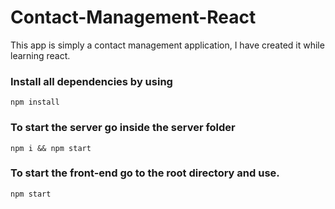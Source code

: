 # Contact-Management-React
This app is simply a contact management application, I have created it while learning react.

### Install all dependencies by using 
    npm install
### To start the server go inside the server folder 
    npm i && npm start
### To start the front-end go to the root directory and use.
    npm start
    
